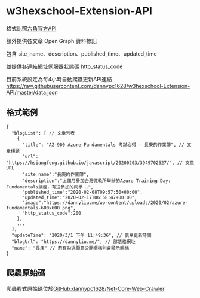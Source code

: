 # w3hexschool-Extension-API

格式比照[六角官方API](https://github.com/hexschool/w3hexschool-API)

額外提供各文章 Open Graph 資料標記

包含 site_name、description、published_time、updated_time

並提供各連結網址伺服器狀態碼 http_status_code

目前系統設定為每4小時自動爬蟲更新API連結 
https://raw.githubusercontent.com/dannypc1628/w3hexschool-Extension-API/master/data.json

## 格式範例

```
{
  "blogList": [ // 文章列表
    {
      "title": "AZ-900 Azure Fundamentals 考試心得 - 長庚的作業簿", // 文章標題
      "url": "https://hsiangfeng.github.io/javascript/20200203/3949702627/", // 文章 URL
      "site_name":"長庚的作業簿",
      "description":"上個月參加台灣微軟所舉辦的Azure Training Day: Fundamentals講座，有送參加的同學 …",
      "published_time":"2020-02-08T09:57:50+00:00",
      "updated_time":"2020-02-17T06:58:47+00:00",
      "image":"https://dannyliu.me/wp-content/uploads/2020/02/azure-fundamentals-600x600.png",
      "http_status_code":200
    },
    ...
  ],
  "updateTime": "2020/3/1 下午 11:49:36", // 表單更新時間
  "blogUrl": "https://dannyliu.me/", // 部落格網址
  "name": "長庚" // 若有勾選願意公開暱稱則會顯示暱稱
}
```

## 爬蟲原始碼
爬蟲程式原始碼位於[GitHub:dannypc1628/Net-Core-Web-Crawler](https://github.com/dannypc1628/Net-Core-Web-Crawler)


